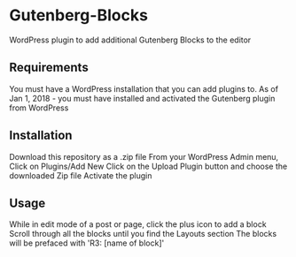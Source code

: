 # Gutenberg-Blocks
WordPress plugin to add additional Gutenberg Blocks to the editor

## Requirements
You must have a WordPress installation that you can add plugins to.
As of Jan 1, 2018 - you must have installed and activated the Gutenberg plugin from WordPress

## Installation
Download this repository as a .zip file
From your WordPress Admin menu, Click on Plugins/Add New
Click on the Upload Plugin button and choose the downloaded Zip file
Activate the plugin

## Usage
While in edit mode of a post or page, click the plus icon to add a block
Scroll through all the blocks until you find the Layouts section
The blocks will be prefaced with 'R3: [name of block]'
